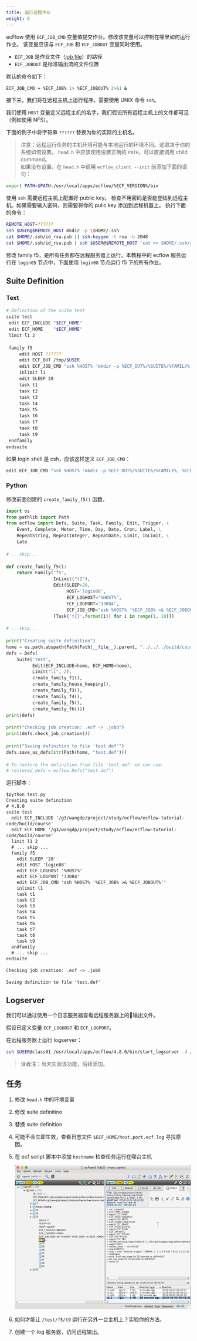 ```yaml
---
title: 运行远程作业
weight: 6
---
```


ecFlow 使用 `ECF_JOB_CMD` 变量值提交作业。修改该变量可以控制在哪里如何运行作业。
该变量应该与 `ECF_JOB` 和 `ECF_JOBOUT` 变量同时使用。

* `ECF_JOB` 是作业文件（[job file](https://software.ecmwf.int/wiki/display/ECFLOW/Glossary#term-job-file)）的路径
* `ECF_JOBOUT` 是标准输出流的文件位置

默认的命令如下：

```bash
ECF_JOB_CMD = %ECF_JOB% 1> %ECF_JOBOUT% 2>&1 &
```

接下来，我们将在远程主机上运行程序。需要使用 UNIX 命令 `ssh`。

我们使用 `HOST` 变量定义远程主机的名字，我们假设所有远程主机上的文件都可见（例如使用 NFS）。

下面的例子中将字符串 `??????` 替换为你的实际的主机名。

> 注意：远程运行任务的主机环境可能与本地运行的环境不同。这取决于你的系统如何设置。
`head.h` 中应该使用设置正确的 `PATH`，可以直接调用 child command。<br/>
如果没有设置，在 `head.h` 中调用 `ecflow_client --init` 前添加下面的语句：

```bash
export PATH=$PATH:/usr/local/apps/ecflow/%ECF_VERSION%/bin
```

使用 `ssh` 需要远程主机上配置好 public key。
检查不用密码是否能登陆到远程主机。如果需要输入密码，则需要将你的 pulic key 添加到远程机器上。
执行下面的命令：

```bash
REMOTE_HOST=??????
ssh $USER@$REMOTE_HOST mkdir -p \$HOME/.ssh
cat $HOME/.ssh/id_rsa.pub || ssh-keygen -t rsa -b 2048
cat $HOME/.ssh/id_rsa.pub | ssh $USER@$REMOTE_HOST 'cat >> $HOME/.ssh/authorized_keys'
```

修改 family f5，是所有任务都在远程服务器上运行。本教程中的 ecflow 服务运行在 `login05` 节点中，下面使用 `login08` 节点运行 f5 下的所有作业。

## Suite Definition

### Text

```bash
# Definition of the suite test
suite test
 edit ECF_INCLUDE "$ECF_HOME"
 edit ECF_HOME    "$ECF_HOME"
 limit l1 2
 
 family f5
     edit HOST ??????
     edit ECF_OUT /tmp/$USER
     edit ECF_JOB_CMD "ssh %HOST% 'mkdir -p %ECF_OUT%/%SUITE%/%FAMILY% && %ECF_JOB% > %ECF_JOBOUT% 2>&1 &'"
     inlimit l1
     edit SLEEP 20
     task t1
     task t2
     task t3
     task t4
     task t5
     task t6
     task t7
     task t8
     task t9
 endfamily
endsuite
```

如果 login shell 是 csh，应该这样定义 `ECF_JOB_CMD`：

```bash
edit ECF_JOB_CMD "ssh %HOST% 'mkdir -p %ECF_OUT%/%SUITE%/%FAMILY%; %ECF_JOB% >& %ECF_JOBOUT%'"
```

### Python

修改前面创建的 `create_family_f5()` 函数。

```python
import os
from pathlib import Path
from ecflow import Defs, Suite, Task, Family, Edit, Trigger, \
    Event, Complete, Meter, Time, Day, Date, Cron, Label, \
    RepeatString, RepeatInteger, RepeatDate, Limit, InLimit, \
    Late

# ...skip...

def create_family_f5():
    return Family("f5",
                  InLimit("l1"),
                  Edit(SLEEP=20,
                       HOST='login08',
                       ECF_LOGHOST="%HOST%",
                       ECF_LOGPORT="33084",
                       ECF_JOB_CMD="ssh %HOST% '%ECF_JOB% >& %ECF_JOBOUT%'"),
                  [Task('t{}'.format(i)) for i in range(1, 10)])

# ...skip...

print("Creating suite definition")
home = os.path.abspath(Path(Path(__file__).parent, "../../../build/course"))
defs = Defs(
    Suite('test',
          Edit(ECF_INCLUDE=home, ECF_HOME=home),
          Limit("l1", 2),
          create_family_f1(),
          create_family_house_keeping(),
          create_family_f3(),
          create_family_f4(),
          create_family_f5(),
          create_family_f6()))
print(defs)

print("Checking job creation: .ecf -> .job0")
print(defs.check_job_creation())

print("Saving definition to file 'test.def'")
defs.save_as_defs(str(Path(home, "test.def")))

# To restore the definition from file 'test.def' we can use:
# restored_defs = ecflow.Defs("test.def")
```

运行脚本：

```
$python test.py
Creating suite definition
# 4.8.0
suite test
  edit ECF_INCLUDE '/g3/wangdp/project/study/ecflow/ecflow-tutorial-code/build/course'
  edit ECF_HOME '/g3/wangdp/project/study/ecflow/ecflow-tutorial-code/build/course'
  limit l1 2
  # ... skip ...
  family f5
    edit SLEEP '20'
    edit HOST 'login08'
    edit ECF_LOGHOST '%HOST%'
    edit ECF_LOGPORT '33084'
    edit ECF_JOB_CMD 'ssh %HOST% '%ECF_JOB% >& %ECF_JOBOUT%''
    inlimit l1
    task t1
    task t2
    task t3
    task t4
    task t5
    task t6
    task t7
    task t8
    task t9
  endfamily
  # ... skip ...
endsuite

Checking job creation: .ecf -> .job0

Saving definition to file 'test.def'
```

## Logserver

我们可以通过使用一个日志服务器查看远程服务器上的输出文件。

假设已定义变量 `ECF_LOGHOST` 和 `ECF_LOGPORT`。

在远程服务器上运行 logserver：

```bash
ssh $USER@class01 /usr/local/apps/ecflow/4.8.0/bin/start_logserver -d /tmp/$USER -m /tmp/$USER:/tmp/$USER
```

> 译者注：尚未实验该功能，后续添加。

## 任务

1. 修改 `head.h` 中的环境变量

2. 修改 suite definitino

3. 替换 suite definition

4. 可能不会立即生效，查看日志文件 `$ECF_HOME/host.port.ecf.log` 寻找原因。

5. 在 ecf script 脚本中添加 `hostname` 检查任务运行在哪台主机

    ![](asset/remote_run.png)

6. 如何才能让 `/test/f5/t9` 运行在另外一台主机上？实验你的方法。

7. 创建一个 log 服务器，访问远程输出。